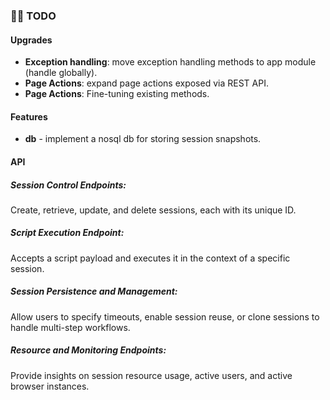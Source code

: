 ### 👨‍✈️ TODO
#### Upgrades
- **Exception handling**: move exception handling methods to app module (handle globally).
- **Page Actions**: expand page actions exposed via REST API.
- **Page Actions**: Fine-tuning existing methods.

#### Features
- **db** - implement a nosql db for storing session snapshots.

#### API
##### Session Control Endpoints:
Create, retrieve, update, and delete sessions, each with its unique ID.
##### Script Execution Endpoint:
Accepts a script payload and executes it in the context of a specific session.
##### Session Persistence and Management:
Allow users to specify timeouts, enable session reuse, or clone sessions to handle multi-step workflows.
##### Resource and Monitoring Endpoints:
Provide insights on session resource usage, active users, and active browser instances.
